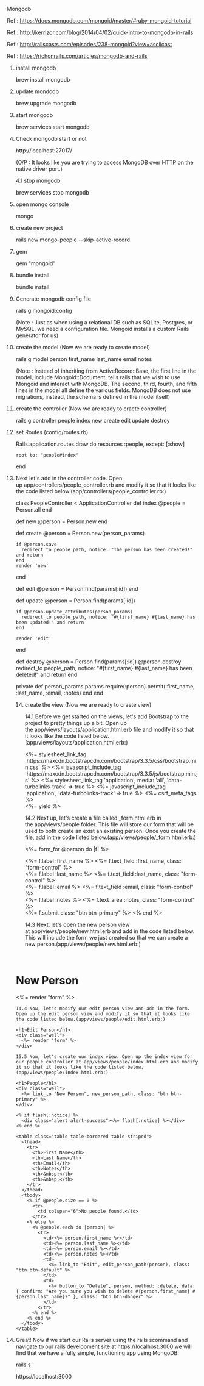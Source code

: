 Mongodb

Ref : https://docs.mongodb.com/mongoid/master/#ruby-mongoid-tutorial

Ref :  http://kerrizor.com/blog/2014/04/02/quick-intro-to-mongodb-in-rails

Ref :  http://railscasts.com/episodes/238-mongoid?view=asciicast

Ref :  https://richonrails.com/articles/mongodb-and-rails


1. install mongodb

    brew install mongodb

2. update mondodb

  	brew upgrade mongodb

3. start mongodb

  	brew services start mongodb

4. Check mongodb start or not

  	http://localhost:27017/

  	(O/P : It looks like you are trying to access MongoDB over HTTP on the native driver port.)

    4.1 stop mongodb

  	brew services stop mongodb

5. open mongo console

	 mongo

6. create new project

	 rails new mongo-people --skip-active-record

7. gem

	 gem "mongoid”

8. bundle install

	 bundle install

9. Generate mongodb config file

  	rails g mongoid:config

  	(Note : Just as when using a relational DB such as SQLite, Postgres, or MySQL, we need a configuration file. Mongoid installs a custom Rails generator for us)


10. create the model (Now we are ready to create model)

  	rails g model person first_name last_name email notes

  	(Note :  Instead of inheriting from ActiveRecord::Base, the first line in the model, include Mongoid::Document, tells rails that we wish to use Mongoid and interact with MongoDB. The second, third, fourth, and fifth lines in the model all define the various fields. MongoDB does not use migrations, instead, the schema is defined in the model itself)

11. create the controller (Now we are ready to craete controller) 

  	rails g controller people index new create edit update destroy

12. set Routes (config/routes.rb)

  	Rails.application.routes.draw do
   		resources :people, except: [:show]

    	root to: "people#index"
  	end

13. Next let's add in the controller code. Open up app/controllers/people_controller.rb and modify it so that it looks like the code listed below.(app/controllers/people_controller.rb:)

  	class PeopleController < ApplicationController
  	  def index
  	    @people = Person.all
  	  end

  	  def new
  	    @person = Person.new
  	  end

  	  def create
  	    @person = Person.new(person_params)

  	    if @person.save
  	      redirect_to people_path, notice: "The person has been created!" and return
  	    end
  	    render 'new'
  	  end

  	  def edit
  	    @person = Person.find(params[:id])
  	  end

  	  def update
  	    @person = Person.find(params[:id])

  	    if @person.update_attributes(person_params)
  	      redirect_to people_path, notice: "#{first_name} #{last_name} has been updated!" and return
  	    end

  	    render 'edit'
  	  end

  	  def destroy
  	    @person = Person.find(params[:id])
  	    @person.destroy
  	    redirect_to people_path, notice: "#{first_name} #{last_name} has been deleted!" and return
  	end

  	private
  	  def person_params
      		params.require(:person).permit(:first_name, :last_name, :email, :notes)
    	  end
  	end

	14. create the view (Now we are ready to craete view)

    	14.1 Before we get started on the views, let's add Bootstrap to the project to pretty things up a bit. Open up the app/views/layouts/application.html.erb file and modify it so that it looks like the code listed below.(app/views/layouts/application.html.erb:)

      	<!DOCTYPE html>
      	<html>
      	<head>
      	  <title>MongoDBExampleApp</title>
      	  <%= stylesheet_link_tag 'https://maxcdn.bootstrapcdn.com/bootstrap/3.3.5/css/bootstrap.min.css' %>
      	  <%= javascript_include_tag 'https://maxcdn.bootstrapcdn.com/bootstrap/3.3.5/js/bootstrap.min.js' %>
      	  <%= stylesheet_link_tag    'application', media: 'all', 'data-turbolinks-track' => true %>
      	  <%= javascript_include_tag 'application', 'data-turbolinks-track' => true %>
      	  <%= csrf_meta_tags %>
      	</head>
      	<body>
      	  <div class="container">
      	    <%= yield %>
      	  </div>
      	</body>
      	</html>

    	14.2 Next up, let's create a file called _form.html.erb in the app/views/people folder. This file will store our form that will be used to both create an exist an existing person. Once you create the file, add in the code listed below.(app/views/people/_form.html.erb:)

      	<%= form_for @person do |f| %>
      	  <div class="form-group">
      	    <%= f.label :first_name %>
      	    <%= f.text_field :first_name, class: "form-control" %>
      	  </div>
      	  <div class="form-group">
      	    <%= f.label :last_name %>
      	    <%= f.text_field :last_name, class: "form-control" %>
      	  </div>
      	  <div class="form-group">
      	    <%= f.label :email %>
      	    <%= f.text_field :email, class: "form-control" %>
      	  </div>
      	  <div class="form-group">
      	    <%= f.label :notes %>
      	    <%= f.text_area :notes, class: "form-control" %>
      	  </div>
      	  <%= f.submit class: "btn btn-primary" %>
      	<% end %>


    	14.3 Next, let's open the new person view at app/views/people/new.html.erb and add in the code listed below. This will include the form we just created so that we can create a new person.(app/views/people/new.html.erb:)

       	<h1>New Person</h1>
      	<div class="well">
      	  <%= render "form" %>
      	</div>

    	14.4 Now, let's modify our edit person view and add in the form. Open up the edit person view and modify it so that it looks like the code listed below.(app/views/people/edit.html.erb:)

      	<h1>Edit Person</h1>
      	<div class="well">
      	  <%= render "form" %>
      	</div>

    	15.5 Now, let's create our index view. Open up the index view for our people controller at app/views/people/index.html.erb and modify it so that it looks like the code listed below.(app/views/people/index.html.erb:)

      	<h1>People</h1>
      	<div class="well">
      	  <%= link_to "New Person", new_person_path, class: "btn btn-primary" %>
      	</div>

      	<% if flash[:notice] %>
      	  <div class="alert alert-success"><%= flash[:notice] %></div>
      	<% end %>

      	<table class="table table-bordered table-striped">
      	  <thead>
      	    <tr>
      	      <th>First Name</th>
      	      <th>Last Name</th>
      	      <th>Email</th>
      	      <th>Notes</th>
      	      <th>&nbsp;</th>
      	      <th>&nbsp;</th>
      	    </tr>
      	  </thead>
      	  <tbody>
      	    <% if @people.size == 0 %>
      	      <tr>
      	        <td colspan="6">No people found.</td>
      	      </tr>
      	    <% else %>
      	      <% @people.each do |person| %>
      	        <tr>
      	          <td><%= person.first_name %></td>
      	          <td><%= person.last_name %></td>
      	          <td><%= person.email %></td>
      	          <td><%= person.notes %></td>
      	          <td>
      	            <%= link_to "Edit", edit_person_path(person), class: "btn btn-default" %>
      	          </td>
      	          <td>
      	            <%= button_to "Delete", person, method: :delete, data: { confirm: "Are you sure you wish to delete #{person.first_name} #{person.last_name}?" }, class: "btn btn-danger" %>
      	          </td>
      	        </tr>
      	      <% end %>
      	    <% end %>
      	  </tbody>
      	</table>


16. Great! Now if we start our Rails server using the rails scommand and navigate to our rails development site at https://localhost:3000 we will find that we have a fully simple, functioning app using MongoDB.

  	rails s

  	https://localhost:3000

